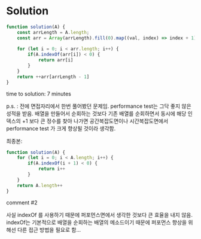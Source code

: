 # Solution

```js
function solution(A) {
    const arrLength = A.length;
    const arr = Array(arrLength).fill(0).map((val, index) => index + 1)
    
    for (let i = 0; i < arr.length; i++) {
        if(A.indexOf(arr[i]) < 0) {
            return arr[i]
        }
    }
    return ++arr[arrLength - 1]
}
```

time to solution: 7 minutes

p.s. : 전에 면접자리에서 한번 풀어봤던 문제임. performance test는 그닥 좋지 않은 성적을 받음. 
배열을 만들어서 순회하는 것보다 기존 배열를 순회하면서 동시에 해당 인덱스의 +1 보다 큰 정수를 찾아 나가면 공간복잡도면이나 시간복잡도면에서
performance test 가 크게 향상될 것이라 생각함.


최종본:

```js
function solution(A) {
    for (let i = 0; i < A.length; i++) {
        if(A.indexOf(i + 1) < 0) {
            return i++
        }
    }
    return A.length++
}
```

comment #2

사실 indexOf 를 사용하기 때문에 퍼포먼스면에서 생각한 것보다 큰 효율을 내지 않음. indexOf는 기본적으로 배열을 순회하는 배열의 메소드이기 때문에 퍼포먼스 향상을 위해선 다른 접근 방법을 필요로 함... 
